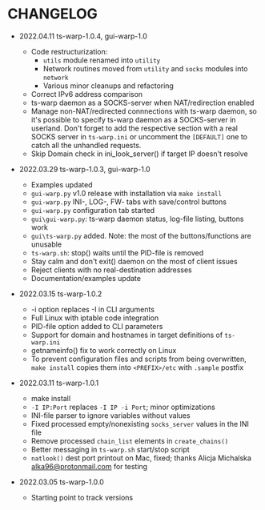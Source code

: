 # CHANGELOG

* 2022.04.11    ts-warp-1.0.4, gui-warp-1.0
  * Code restructurization:
    * `utils` module renamed into `utility`
    * Network routines moved from `utility` and `socks` modules into `network`
    * Various minor cleanups and refactoring
  * Correct IPv6 address comparison
  * ts-warp daemon as a SOCKS-server when NAT/redirection enabled
  * Manage non-NAT/redirected connnections with ts-warp daemon, so it's possible
    to specify ts-warp daemon as a SOCKS-server in userland. Don't forget to
    add the respective section with a real SOCKS server in `ts-warp.ini` or
    uncomment the `[DEFAULT]` one to catch all the unhandled requests.
  * Skip Domain check in ini_look_server() if target IP doesn't resolve

* 2022.03.29    ts-warp-1.0.3, gui-warp-1.0
  * Examples updated
  * `gui-warp.py` v1.0 release with installation via `make install`
  * `gui-warp.py` INI-, LOG-, FW- tabs with save/control buttons
  * `gui-warp.py` configuration tab started
  * `gui\gui-warp.py`: ts-warp daemon status, log-file listing, buttons work
  * `gui\ts-warp.py` added. Note: the most of the buttons/functions are unusable
  * `ts-warp.sh`: stop() waits until the PID-file is removed
  * Stay calm and don't exit() daemon on the most of client issues
  * Reject clients with no real-destination addresses
  * Documentation/examples update

* 2022.03.15    ts-warp-1.0.2
  * -i option replaces -I in CLI arguments
  * Full Linux with iptable code integration
  * PID-file option added to CLI parameters
  * Support for domain and hostnames in target definitions of `ts-warp.ini`
  * getnameinfo() fix to work correctly on Linux
  * To prevent сonfiguration files and scripts from being overwritten,
    `make install` copies them into `<PREFIX>/etc` with `.sample` postfix

* 2022.03.11    ts-warp-1.0.1
  * make install
  * `-I IP:Port` replaces `-I IP -i Port`; minor optimizations
  * INI-file parser to ignore variables without values
  * Fixed processed empty/nonexisting `socks_server` values in the INI file
  * Remove processed `chain_list` elements in `create_chains()`
  * Better messaging in `ts-warp.sh` start/stop script
  * `natlook()` dest port printout on Mac, fixed; thanks Alicja Michalska
    <alka96@protonmail.com> for testing

* 2022.03.05    ts-warp-1.0.0
  * Starting point to track versions
